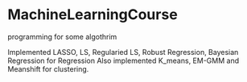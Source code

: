 # MachineLearningCourse
programming for some algothrim

Implemented LASSO, LS, Regularied LS, Robust Regression, Bayesian Regression for Regression
Also implemented K_means, EM-GMM and Meanshift for clustering.
